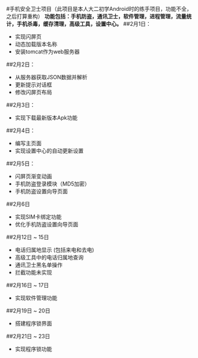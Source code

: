 #手机安全卫士项目（此项目是本人大二初学Android时的练手项目，功能不全，之后打算重构）
**功能包括：手机防盗，通讯卫士，软件管理，进程管理，流量统计，手机杀毒，缓存清理，高级工具，设置中心。**
##2月1日：
- 实现闪屏页
- 动态加载版本名称
- 安装tomcat作为web服务器

##2月2日：
- 从服务器获取JSON数据并解析
- 更新提示对话框
- 修改闪屏页布局

##2月3日：
- 实现下载最新版本Apk功能

##2月4日：
- 编写主页面
- 实现设置中心的自动更新设置

##2月5日：
- 闪屏页渐变动画
- 手机防盗登录模块（MD5加密）
- 手机防盗设置向导页面

##2月6日
- 实现SIM卡绑定功能
- 优化手机防盗设置向导页面

##2月12日 ~ 15日
- 电话归属地显示 (包括来电和去电)
- 高级工具中的电话归属地查询
- 通讯卫士黑名单操作
- 拦截功能未实现

##2月16日 ~ 17日
- 实现软件管理功能

##2月19日 ~ 20日
- 搭建程序锁界面

##2月21日 ~ 23日
- 实现程序锁功能
